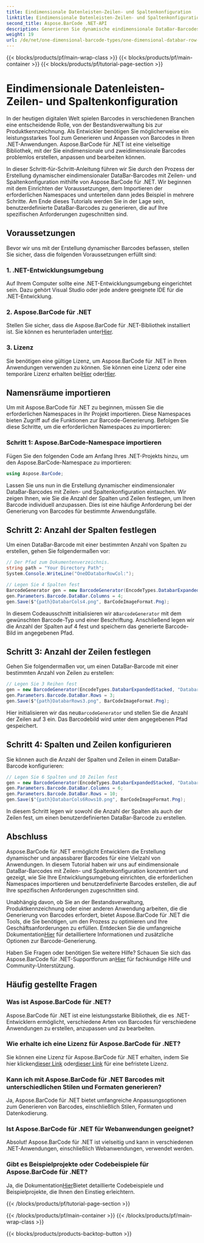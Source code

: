 ```yaml
---
title: Eindimensionale Datenleisten-Zeilen- und Spaltenkonfiguration
linktitle: Eindimensionale Datenleisten-Zeilen- und Spaltenkonfiguration
second_title: Aspose.BarCode .NET-API
description: Generieren Sie dynamische eindimensionale DataBar-Barcodes mit Zeilen- und Spaltenkonfiguration in .NET mit Aspose.BarCode für .NET. Individualisierung leicht gemacht!
weight: 19
url: /de/net/one-dimensional-barcode-types/one-dimensional-databar-row-column-configuration/
---
```


{{< blocks/products/pf/main-wrap-class >}}
{{< blocks/products/pf/main-container >}}
{{< blocks/products/pf/tutorial-page-section >}}

# Eindimensionale Datenleisten-Zeilen- und Spaltenkonfiguration


In der heutigen digitalen Welt spielen Barcodes in verschiedenen Branchen eine entscheidende Rolle, von der Bestandsverwaltung bis zur Produktkennzeichnung. Als Entwickler benötigen Sie möglicherweise ein leistungsstarkes Tool zum Generieren und Anpassen von Barcodes in Ihren .NET-Anwendungen. Aspose.BarCode für .NET ist eine vielseitige Bibliothek, mit der Sie eindimensionale und zweidimensionale Barcodes problemlos erstellen, anpassen und bearbeiten können.

In dieser Schritt-für-Schritt-Anleitung führen wir Sie durch den Prozess der Erstellung dynamischer eindimensionaler DataBar-Barcodes mit Zeilen- und Spaltenkonfiguration mithilfe von Aspose.BarCode für .NET. Wir beginnen mit dem Einrichten der Voraussetzungen, dem Importieren der erforderlichen Namespaces und unterteilen dann jedes Beispiel in mehrere Schritte. Am Ende dieses Tutorials werden Sie in der Lage sein, benutzerdefinierte DataBar-Barcodes zu generieren, die auf Ihre spezifischen Anforderungen zugeschnitten sind.

## Voraussetzungen

Bevor wir uns mit der Erstellung dynamischer Barcodes befassen, stellen Sie sicher, dass die folgenden Voraussetzungen erfüllt sind:

### 1. .NET-Entwicklungsumgebung

Auf Ihrem Computer sollte eine .NET-Entwicklungsumgebung eingerichtet sein. Dazu gehört Visual Studio oder jede andere geeignete IDE für die .NET-Entwicklung.

### 2. Aspose.BarCode für .NET

 Stellen Sie sicher, dass die Aspose.BarCode für .NET-Bibliothek installiert ist. Sie können es herunterladen unter[Hier](https://releases.aspose.com/barcode/net/).

### 3. Lizenz

 Sie benötigen eine gültige Lizenz, um Aspose.BarCode für .NET in Ihren Anwendungen verwenden zu können. Sie können eine Lizenz oder eine temporäre Lizenz erhalten bei[Hier](https://purchase.aspose.com/buy) oder[Hier](https://purchase.aspose.com/temporary-license/).

## Namensräume importieren

Um mit Aspose.BarCode für .NET zu beginnen, müssen Sie die erforderlichen Namespaces in Ihr Projekt importieren. Diese Namespaces bieten Zugriff auf die Funktionen zur Barcode-Generierung. Befolgen Sie diese Schritte, um die erforderlichen Namespaces zu importieren:

### Schritt 1: Aspose.BarCode-Namespace importieren

Fügen Sie den folgenden Code am Anfang Ihres .NET-Projekts hinzu, um den Aspose.BarCode-Namespace zu importieren:

```csharp
using Aspose.BarCode;
```

Lassen Sie uns nun in die Erstellung dynamischer eindimensionaler DataBar-Barcodes mit Zeilen- und Spaltenkonfiguration eintauchen. Wir zeigen Ihnen, wie Sie die Anzahl der Spalten und Zeilen festlegen, um Ihren Barcode individuell anzupassen. Dies ist eine häufige Anforderung bei der Generierung von Barcodes für bestimmte Anwendungsfälle.

## Schritt 2: Anzahl der Spalten festlegen

Um einen DataBar-Barcode mit einer bestimmten Anzahl von Spalten zu erstellen, gehen Sie folgendermaßen vor:

```csharp
// Der Pfad zum Dokumentenverzeichnis.
string path = "Your Directory Path";
System.Console.WriteLine("OneDDatabarRowCol:");

// Legen Sie 4 Spalten fest
BarcodeGenerator gen = new BarcodeGenerator(EncodeTypes.DatabarExpandedStacked, "Databar Expanded Stacked long");
gen.Parameters.Barcode.DataBar.Columns = 4;
gen.Save($"{path}DatabarCols4.png", BarCodeImageFormat.Png);
```

 In diesem Codeausschnitt initialisieren wir a`BarcodeGenerator` mit dem gewünschten Barcode-Typ und einer Beschriftung. Anschließend legen wir die Anzahl der Spalten auf 4 fest und speichern das generierte Barcode-Bild im angegebenen Pfad.

## Schritt 3: Anzahl der Zeilen festlegen

Gehen Sie folgendermaßen vor, um einen DataBar-Barcode mit einer bestimmten Anzahl von Zeilen zu erstellen:

```csharp
// Legen Sie 3 Reihen fest
gen = new BarcodeGenerator(EncodeTypes.DatabarExpandedStacked, "Databar Expanded Stacked long");
gen.Parameters.Barcode.DataBar.Rows = 3;
gen.Save($"{path}DatabarRows3.png", BarCodeImageFormat.Png);
```

 Hier initialisieren wir das neu`BarcodeGenerator` und stellen Sie die Anzahl der Zeilen auf 3 ein. Das Barcodebild wird unter dem angegebenen Pfad gespeichert.

## Schritt 4: Spalten und Zeilen konfigurieren

Sie können auch die Anzahl der Spalten und Zeilen in einem DataBar-Barcode konfigurieren:

```csharp
// Legen Sie 6 Spalten und 10 Zeilen fest
gen = new BarcodeGenerator(EncodeTypes.DatabarExpandedStacked, "Databar Expanded Stacked long");
gen.Parameters.Barcode.DataBar.Columns = 6;
gen.Parameters.Barcode.DataBar.Rows = 10;
gen.Save($"{path}DatabarCols6Rows10.png", BarCodeImageFormat.Png);
```

In diesem Schritt legen wir sowohl die Anzahl der Spalten als auch der Zeilen fest, um einen benutzerdefinierten DataBar-Barcode zu erstellen.

## Abschluss

Aspose.BarCode für .NET ermöglicht Entwicklern die Erstellung dynamischer und anpassbarer Barcodes für eine Vielzahl von Anwendungen. In diesem Tutorial haben wir uns auf eindimensionale DataBar-Barcodes mit Zeilen- und Spaltenkonfiguration konzentriert und gezeigt, wie Sie Ihre Entwicklungsumgebung einrichten, die erforderlichen Namespaces importieren und benutzerdefinierte Barcodes erstellen, die auf Ihre spezifischen Anforderungen zugeschnitten sind.

 Unabhängig davon, ob Sie an der Bestandsverwaltung, Produktkennzeichnung oder einer anderen Anwendung arbeiten, die die Generierung von Barcodes erfordert, bietet Aspose.BarCode für .NET die Tools, die Sie benötigen, um den Prozess zu optimieren und Ihre Geschäftsanforderungen zu erfüllen. Entdecken Sie die umfangreiche Dokumentation[Hier](https://reference.aspose.com/barcode/net/) für detailliertere Informationen und zusätzliche Optionen zur Barcode-Generierung.

Haben Sie Fragen oder benötigen Sie weitere Hilfe? Schauen Sie sich das Aspose.BarCode für .NET-Supportforum an[Hier](https://forum.aspose.com/c/barcode/13) für fachkundige Hilfe und Community-Unterstützung.

## Häufig gestellte Fragen

### Was ist Aspose.BarCode für .NET?
Aspose.BarCode für .NET ist eine leistungsstarke Bibliothek, die es .NET-Entwicklern ermöglicht, verschiedene Arten von Barcodes für verschiedene Anwendungen zu erstellen, anzupassen und zu bearbeiten.

### Wie erhalte ich eine Lizenz für Aspose.BarCode für .NET?
 Sie können eine Lizenz für Aspose.BarCode für .NET erhalten, indem Sie hier klicken[dieser Link](https://purchase.aspose.com/buy) oder[dieser Link](https://purchase.aspose.com/temporary-license/) für eine befristete Lizenz.

### Kann ich mit Aspose.BarCode für .NET Barcodes mit unterschiedlichen Stilen und Formaten generieren?
Ja, Aspose.BarCode für .NET bietet umfangreiche Anpassungsoptionen zum Generieren von Barcodes, einschließlich Stilen, Formaten und Datenkodierung.

### Ist Aspose.BarCode für .NET für Webanwendungen geeignet?
Absolut! Aspose.BarCode für .NET ist vielseitig und kann in verschiedenen .NET-Anwendungen, einschließlich Webanwendungen, verwendet werden.

### Gibt es Beispielprojekte oder Codebeispiele für Aspose.BarCode für .NET?
 Ja, die Dokumentation[Hier](https://reference.aspose.com/barcode/net/)Bietet detaillierte Codebeispiele und Beispielprojekte, die Ihnen den Einstieg erleichtern.



{{< /blocks/products/pf/tutorial-page-section >}}

{{< /blocks/products/pf/main-container >}}
{{< /blocks/products/pf/main-wrap-class >}}

{{< blocks/products/products-backtop-button >}}
